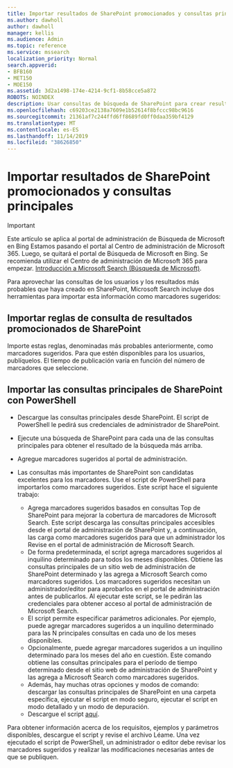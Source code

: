```yaml
---
title: Importar resultados de SharePoint promocionados y consultas principales
ms.author: dawholl
author: dawholl
manager: kellis
ms.audience: Admin
ms.topic: reference
ms.service: mssearch
localization_priority: Normal
search.appverid:
- BFB160
- MET150
- MOE150
ms.assetid: 3d2a1498-174e-4214-9cf1-8b58cce5a872
ROBOTS: NOINDEX
description: Usar consultas de búsqueda de SharePoint para crear resultados de trabajo para Microsoft Search
ms.openlocfilehash: c69203ce2138a7609e1b52614f8bfccc98bc9616
ms.sourcegitcommit: 21361af7c244ffd6ff8689fd0ff0daa359bf4129
ms.translationtype: MT
ms.contentlocale: es-ES
ms.lasthandoff: 11/14/2019
ms.locfileid: "38626850"
---
```

# <a name="import-sharepoint-promoted-results-and-top-queries"></a>Importar resultados de SharePoint promocionados y consultas principales

> [!IMPORTANT]
> Este artículo se aplica al portal de administración de Búsqueda de Microsoft en Bing Estamos pasando el portal al Centro de administración de Microsoft 365. Luego, se quitará el portal de Búsqueda de Microsoft en Bing. Se recomienda utilizar el Centro de administración de Microsoft 365 para empezar. [Introducción a Microsoft Search (Búsqueda de Microsoft)](overview-microsoft-search.md).
    
Para aprovechar las consultas de los usuarios y los resultados más probables que haya creado en SharePoint, Microsoft Search incluye dos herramientas para importar esta información como marcadores sugeridos: 
  
## <a name="import-sharepoint-promoted-result-query-rules"></a>Importar reglas de consulta de resultados promocionados de SharePoint

Importe estas reglas, denominadas más probables anteriormente, como marcadores sugeridos. Para que estén disponibles para los usuarios, publíquelos. El tiempo de publicación varía en función del número de marcadores que seleccione.
  
## <a name="import-top-sharepoint-queries-using-powershell"></a>Importar las consultas principales de SharePoint con PowerShell

- Descargue las consultas principales desde SharePoint. El script de PowerShell le pedirá sus credenciales de administrador de SharePoint.
    
- Ejecute una búsqueda de SharePoint para cada una de las consultas principales para obtener el resultado de la búsqueda más arriba.
    
- Agregue marcadores sugeridos al portal de administración.
    
- Las consultas más importantes de SharePoint son candidatas excelentes para los marcadores. Use el script de PowerShell para importarlos como marcadores sugeridos. Este script hace el siguiente trabajo:
    - Agrega marcadores sugeridos basados en consultas Top de SharePoint para mejorar la cobertura de marcadores de Microsoft Search. Este script descarga las consultas principales accesibles desde el portal de administración de SharePoint y, a continuación, las carga como marcadores sugeridos para que un administrador los Revise en el portal de administración de Microsoft Search.
    - De forma predeterminada, el script agrega marcadores sugeridos al inquilino determinado para todos los meses disponibles. Obtiene las consultas principales de un sitio web de administración de SharePoint determinado y las agrega a Microsoft Search como marcadores sugeridos. Los marcadores sugeridos necesitan un administrador/editor para aprobarlos en el portal de administración antes de publicarlos. Al ejecutar este script, se le pedirán las credenciales para obtener acceso al portal de administración de Microsoft Search.
    - El script permite especificar parámetros adicionales. Por ejemplo, puede agregar marcadores sugeridos a un inquilino determinado para las N principales consultas en cada uno de los meses disponibles.
    - Opcionalmente, puede agregar marcadores sugeridos a un inquilino determinado para los meses del año en cuestión. Este comando obtiene las consultas principales para el período de tiempo determinado desde el sitio web de administración de SharePoint y las agrega a Microsoft Search como marcadores sugeridos.
    - Además, hay muchas otras opciones y modos de comando: descargar las consultas principales de SharePoint en una carpeta específica, ejecutar el script en modo seguro, ejecutar el script en modo detallado y un modo de depuración.
    - Descargue el script [aquí](https://www.bingforbusiness.com/distribution/SharepointTopQueryBookmarks.zip). 

Para obtener información acerca de los requisitos, ejemplos y parámetros disponibles, descargue el script y revise el archivo Léame. Una vez ejecutado el script de PowerShell, un administrador o editor debe revisar los marcadores sugeridos y realizar las modificaciones necesarias antes de que se publiquen.